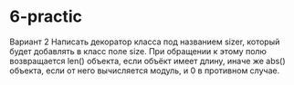 # 6-practic
Вариант 2
Написать декоратор класса под названием sizer, который будет добавлять в класс поле size. При обращении к этому полю возвращается len() объекта, если объёкт имеет длину, иначе же abs() объекта, если от него вычисляется модуль, и 0 в противном случае.
